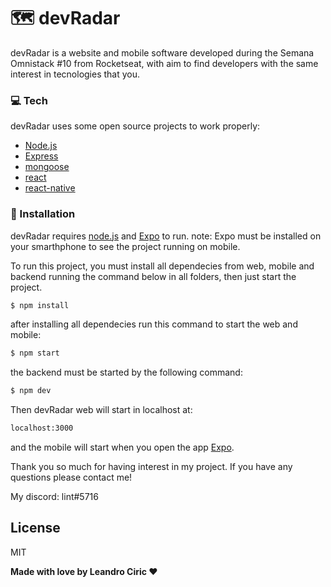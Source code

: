 # 🗺 devRadar

devRadar is a website and mobile software developed during the Semana Omnistack #10 from Rocketseat, with aim to find developers with the same interest in tecnologies that you.

### 💻 Tech 
devRadar uses some open source projects to work properly:

  * [Node.js]
  * [Express]
  * [mongoose]
  * [react]
  * [react-native]

  
### 🔨 Installation 

devRadar requires [node.js] and [Expo] to run.
note: Expo must be installed on your smarthphone to see the project running on mobile.

To run this project, you must install all dependecies from web, mobile and backend running the command below in all folders, then just start the project.

```sh
$ npm install
```

after installing all dependecies run this command to start the web and mobile:

```sh
$ npm start
```

the backend must be started by the following command:

```sh
$ npm dev
```

Then devRadar web will start in localhost at:

```sh
localhost:3000
```

and the mobile will start when you open the app [Expo].

Thank you so much for having interest in my project.
If you have any questions please contact me!

My discord: lint#5716

License
----

MIT


**Made with love by Leandro Ciric ❤**

[//]: # (These are reference links used in the body of this note and get stripped out when the markdown processor does its job. There is no need to format nicely because it shouldn't be seen. Thanks SO - http://stackoverflow.com/questions/4823468/store-comments-in-markdown-syntax)

   [node.js]: <http://nodejs.org>
   [express]: <http://expressjs.com>
   [pg]: <https://github.com/brianc/node-postgres>
   [mongoose]: <https://mongoosejs.com>
   [react]: <https://reactjs.org/>
   [react-native]: <https://reactnative.dev/>
   [expo]: <https://expo.io/>

